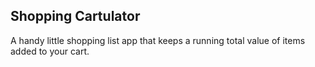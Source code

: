 ## Shopping Cartulator
A handy little shopping list app that keeps a running total value of items added to your cart.
